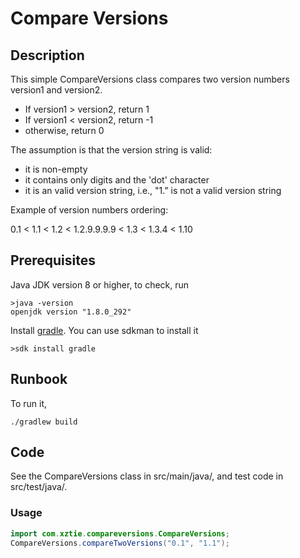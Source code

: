 # Compare Versions
## Description
This simple CompareVersions class compares two version numbers version1 and version2.
* If version1 > version2, return 1
* If version1 < version2, return -1
* otherwise, return 0

The assumption is that the version string is valid:
* it is non-empty
* it contains only digits and the 'dot' character
* it is an valid version string, i.e., "1." is not a valid version string

Example of version numbers ordering: 

0.1 < 1.1 < 1.2 < 1.2.9.9.9.9 < 1.3 < 1.3.4 < 1.10

## Prerequisites
Java JDK version 8 or higher, to check, run
```
>java -version
openjdk version "1.8.0_292"
```
Install [gradle](https://gradle.org/install/). You can use sdkman to install it
```
>sdk install gradle
```
## Runbook
To run it,
```
./gradlew build
```

## Code
See the CompareVersions class in src/main/java/, and test code in src/test/java/.
### Usage
```java
import com.xztie.compareversions.CompareVersions;
CompareVersions.compareTwoVersions("0.1", "1.1");
```


